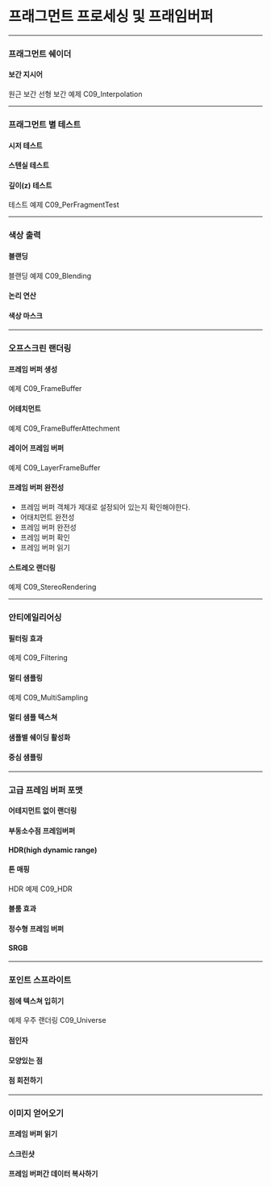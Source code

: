 # 프래그먼트 프로세싱 및 프래임버퍼

-------------

### 프래그먼트 쉐이더



#### 보간 지시어



원근 보간 선형 보간 예제 C09_Interpolation



---------------------

### 프래그먼트 별 테스트



#### 시저 테스트



#### 스텐실 테스트



#### 깊이(z) 테스트



테스트 예제 C09_PerFragmentTest



-------------

### 색상 출력



#### 블랜딩



블랜딩 예제 C09_Blending



#### 논리 연산



#### 색상 마스크





----------------

### 오프스크린 랜더링



#### 프레임 버퍼 생성



예제 C09_FrameBuffer



#### 어테치먼트

예제 C09_FrameBufferAttechment







#### 레이어 프레임 버퍼



예제 C09_LayerFrameBuffer



#### 프레임 버퍼 완전성

- 프레임 버퍼 객체가 제대로 설정되어 있는지 확인해야한다.
- 어태치먼트 완전성
- 프레임 버퍼 완전성
- 프레임 버퍼 확인
- 프레임 버퍼 읽기



#### 스트레오 랜더링



예제 C09_StereoRendering



------------

### 안티에일리어싱

#### 필터링 효과

예제 C09_Filtering



#### 멀티 샘플링

예제 C09_MultiSampling



#### 멀티 샘플 텍스쳐



#### 샘플별 쉐이딩 활성화



#### 중심 샘플링



----------

### 고급 프레임 버퍼 포맷



#### 어테지먼트 없이 랜더링



#### 부동소수점 프레임버퍼



#### HDR(high dynamic range)



#### 톤 매핑



HDR 예제  C09_HDR



#### 블룸 효과



#### 정수형 프레임 버퍼



#### SRGB



-----------

### 포인트 스프라이트



#### 점에 텍스쳐 입히기



예제 우주 랜더링 C09_Universe



#### 점인자



#### 모양있는 점



#### 점 회전하기



---------------

### 이미지 얻어오기



#### 프레임 버퍼 읽기



#### 스크린샷



#### 프레임 버퍼간 데이터 복사하기



